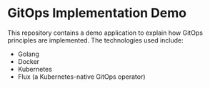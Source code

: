 # GitOps Implementation Demo
This repository contains a demo application to explain how GitOps principles are implemented.
The technologies used include:
- Golang
- Docker
- Kubernetes
- Flux (a Kubernetes-native GitOps operator)